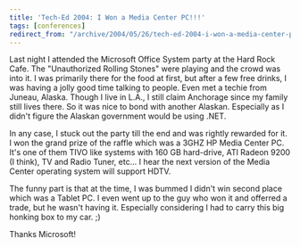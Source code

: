 ```yaml
---
title: 'Tech-Ed 2004: I Won a Media Center PC!!!'
tags: [conferences]
redirect_from: "/archive/2004/05/26/tech-ed-2004-i-won-a-media-center-pc.aspx/"
---
```


Last night I attended the Microsoft Office System party at the Hard Rock
Cafe. The "Unauthorized Rolling Stones" were playing and the crowd was
into it. I was primarily there for the food at first, but after a few
free drinks, I was having a jolly good time talking to people. Even met
a techie from Juneau, Alaska. Though I live in L.A., I still claim
Anchorage since my family still lives there. So it was nice to bond with
another Alaskan. Especially as I didn't figure the Alaskan government
would be using .NET.

In any case, I stuck out the party till the end and was rightly rewarded
for it. I won the grand prize of the raffle which was a 3GHZ HP Media
Center PC. It's one of them TIVO like systems with 160 GB hard-drive,
ATI Radeon 9200 (I think), TV and Radio Tuner, etc... I hear the next
version of the Media Center operating system will support HDTV.

The funny part is that at the time, I was bummed I didn't win second
place which was a Tablet PC. I even went up to the guy who won it and
offerred a trade, but he wasn't having it. Especially considering I had
to carry this big honking box to my car. ;)

Thanks Microsoft!
